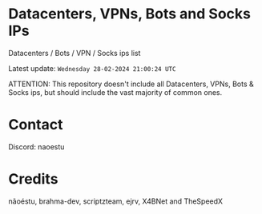 # Datacenters, VPNs, Bots and Socks IPs
 
Datacenters / Bots / VPN / Socks ips list

Latest update: `Wednesday 28-02-2024 21:00:24 UTC` 

ATTENTION: This repository doesn't include all Datacenters, VPNs, Bots & Socks ips, 
but should include the vast majority of common ones.

# Contact
Discord: naoestu

# Credits
nãoéstu, brahma-dev, scriptzteam, ejrv, X4BNet and TheSpeedX
